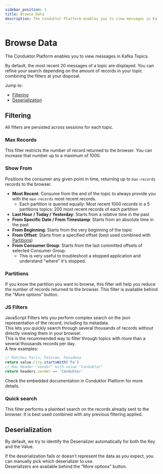 ```yaml
---
sidebar_position: 1
title: Browse Data
description: The Conduktor Platform enables you to view messages in Kafka Topics.
---
```


# Browse Data

The Conduktor Platform enables you to view messages in Kafka Topics.

By default, the most recent 20 messages of a topic are displayed.
You can refine your search depending on the amount of records in your topic combining the filters at your disposal.

Jump to:

- [Filtering](#filtering)
- [Deserialization](#deserialization)

## Filtering

All filters are persisted across sessions for each topic.

### Max Records

This filter restricts the number of record returned to the browser. You can increase that number up to a maximum of 1000.

### Show From

Positions the consumer any given point in time, returning up to `max-records` records to the browser.

- **Most Recent**: Consume from the end of the topic to always provide you with the `max-records` most recent records.
  - Each partition is queried equally: Most recent 1000 records in a 5 partitions topics: 200 most recent records of each partition
- **Last Hour / Today / Yesterday**: Starts from a relative time in the past
- **From Specific Date / From Timestamp**: Starts from an absolute time in the past
- **From Beginning**: Starts from the very beginning of the topic
- **From Offset**: Starts from a specified offset (best used combined with [Partitions](#partitions))
- **From Consumer Group**: Starts from the last committed offsets of selected Consumer Group.
  - This is very useful to troubleshoot a stopped application and understand "where" it's stopped.

### Partitions

If you know the partition you want to browse, this filter will help you reduce the number of records returned to the browser. This filter is available behind the "More options" button.

### JS Filters

JavaScript Filters lets you perform complex search on the json representation of the record, including its metadata.  
This lets you quickly search through several thousands of records without directly viewing them in your browser.  
This is the recommended way to filter through topics with more than a several thousands records per day.  
A few examples:

```js
// Matches Paris, Palermo, Pasadena
return value.City.startsWith('Pa')
// Has Header "sender" with value "Conduktor"
return headers.sender == 'Conduktor'
```

Check the embedded documentation in Conduktor Platform for more details.

### Quick search

This filter performs a plaintext search on the records already sent to the browser.
It is best used combined with any previous filtering applied.

## Deserialization

By default, we try to identify the Deserializer automatically for both the Key and the Value.

If the deserialization fails or doesn't represent the data as you expect, you can manually pick which deserializer to use.  
Deserializers are available behind the "More options" button.
